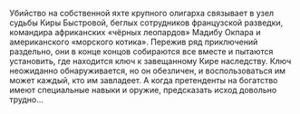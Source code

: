 <!--2025-09-20 13:06:48--><!--pdate:2023-09-15T00:00:00+00:00-->
Убийство на собственной яхте крупного олигарха связывает в узел судьбы Киры Быстровой, беглых сотрудников французской разведки, командира африканских «чёрных леопардов» Мадибу Окпара и американского «морского котика». Пережив ряд приключений раздельно, они в конце концов собираются все вместе и пытаются установить, где находится ключ к завещанному Кире наследству. Ключ неожиданно обнаруживается, но он обезличен, и воспользоваться им может каждый, кто им завладеет. А когда претенденты на богатство имеют специальные навыки и оружие, предсказать исход довольно трудно…